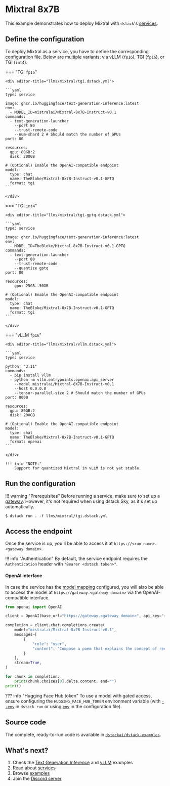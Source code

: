 # Mixtral 8x7B

This example demonstrates how to deploy Mixtral
with `dstack`'s [services](../docs/concepts/services.md).

## Define the configuration

To deploy Mixtral as a service, you have to define the corresponding configuration file.
Below are multiple variants: via vLLM (`fp16`), TGI (`fp16`), or TGI (`int4`).

=== "TGI `fp16`"

    <div editor-title="llms/mixtral/tgi.dstack.yml"> 

    ```yaml
    type: service
    
    image: ghcr.io/huggingface/text-generation-inference:latest
    env:
      - MODEL_ID=mistralai/Mixtral-8x7B-Instruct-v0.1
    commands:
      - text-generation-launcher 
        --port 80
        --trust-remote-code
        --num-shard 2 # Should match the number of GPUs 
    port: 80

    resources:
      gpu: 80GB:2
      disk: 200GB

    # (Optional) Enable the OpenAI-compatible endpoint
    model:
      type: chat
      name: TheBloke/Mixtral-8x7B-Instruct-v0.1-GPTQ
      format: tgi
    ```

    </div>

=== "TGI `int4`"

    <div editor-title="llms/mixtral/tgi-gptq.dstack.yml"> 

    ```yaml
    type: service

    image: ghcr.io/huggingface/text-generation-inference:latest 
    env:
      - MODEL_ID=TheBloke/Mixtral-8x7B-Instruct-v0.1-GPTQ 
    commands:
      - text-generation-launcher
        --port 80
        --trust-remote-code
        --quantize gptq
    port: 80

    resources:
        gpu: 25GB..50GB 

    # (Optional) Enable the OpenAI-compatible endpoint
    model:
      type: chat
      name: TheBloke/Mixtral-8x7B-Instruct-v0.1-GPTQ
      format: tgi
    ```

    </div>

=== "vLLM `fp16`"

    <div editor-title="llms/mixtral/vllm.dstack.yml"> 

    ```yaml
    type: service
    
    python: "3.11"
    commands:
      - pip install vllm
      - python -m vllm.entrypoints.openai.api_server
        --model mistralai/Mixtral-8X7B-Instruct-v0.1
        --host 0.0.0.0
        --tensor-parallel-size 2 # Should match the number of GPUs
    port: 8000

    resources:
      gpu: 80GB:2
      disk: 200GB

    # (Optional) Enable the OpenAI-compatible endpoint
    model:
      type: chat
      name: TheBloke/Mixtral-8x7B-Instruct-v0.1-GPTQ
      format: openai
    ```

    </div>

    !!! info "NOTE:"
        Support for quantized Mixtral in vLLM is not yet stable.

## Run the configuration

!!! warning "Prerequisites"
    Before running a service, make sure to set up a [gateway](../docs/concepts/services.md#set-up-a-gateway).
    However, it's not required when using dstack Sky, as it's set up automatically.

[//]: # (    Also, make sure to adjust the `--tensor-parallel-size` and `--num-shard` parameters in the YAML configuration to align)
[//]: # (    with the number of GPUs used.)

<div class="termy">

```shell
$ dstack run . -f llms/mixtral/tgi.dstack.yml
```

</div>

## Access the endpoint

Once the service is up, you'll be able to access it at `https://<run name>.<gateway domain>`.

!!! info "Authentication"
    By default, the service endpoint requires the `Authentication` header with `"Bearer <dstack token>"`.

#### OpenAI interface

In case the service has the [model mapping](../docs/concepts/services.md#configure-model-mapping) configured, you will also be able 
to access the model at `https://gateway.<gateway domain>` via the OpenAI-compatible interface.

```python
from openai import OpenAI

client = OpenAI(base_url="https://gateway.<gateway domain>", api_key="<dstack token>")

completion = client.chat.completions.create(
    model="mistralai/Mixtral-8x7B-Instruct-v0.1",
    messages=[
        {
            "role": "user",
            "content": "Compose a poem that explains the concept of recursion in programming.",
        }
    ],
    stream=True,
)

for chunk in completion:
    print(chunk.choices[0].delta.content, end="")
print()
```

??? info "Hugging Face Hub token"
    To use a model with gated access, ensure configuring the `HUGGING_FACE_HUB_TOKEN` environment variable 
    (with [`--env`](../docs/reference/cli/index.md#dstack-run) in `dstack run` or 
    using [`env`](../docs/reference/dstack.yml/service.md) in the configuration file).
    
[//]: # (    <div class="termy">)
[//]: # (    )
[//]: # (    ```shell)
[//]: # (    $ dstack run . --env HUGGING_FACE_HUB_TOKEN=&lt;token&gt; -f llms/mixtral.dstack.yml --gpu "80GB:2" --disk 200GB)
[//]: # (    ```)
[//]: # (    </div>)

## Source code
    
The complete, ready-to-run code is available in [`dstackai/dstack-examples`](https://github.com/dstackai/dstack-examples).

## What's next?

1. Check the [Text Generation Inference](tgi.md) and [vLLM](vllm.md) examples
2. Read about [services](../docs/concepts/services.md)
3. Browse [examples](index.md)
4. Join the [Discord server](https://discord.gg/u8SmfwPpMd)